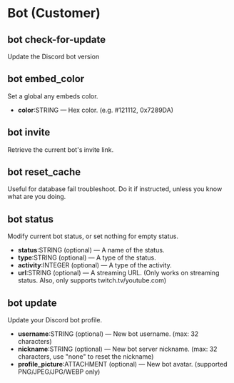 # Bot (Customer)

## bot check-for-update

Update the Discord bot version

## bot embed\_color

Set a global any embeds color.

* **color**:STRING — Hex color. (e.g. #121112, 0x7289DA)

## bot invite

Retrieve the current bot's invite link.

## bot reset\_cache

Useful for database fail troubleshoot. Do it if instructed, unless you know what are you doing.

## bot status

Modify current bot status, or set nothing for empty status.

* **status**:STRING (optional) — A name of the status.
* **type**:STRING (optional) — A type of the status.
* **activity**:INTEGER (optional) — A type of the activity.
* **url**:STRING (optional) — A streaming URL. (Only works on streaming status. Also, only supports twitch.tv/youtube.com)

## bot update

Update your Discord bot profile.

* **username**:STRING (optional) — New bot username. (max: 32 characters)
* **nickname**:STRING (optional) — New bot server nickname. (max: 32 characters, use "none" to reset the nickname)
* **profile\_picture**:ATTACHMENT (optional) — New bot avatar. (supported PNG/JPEG/JPG/WEBP only)
